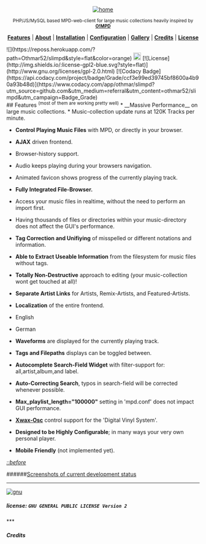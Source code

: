 <p align="center"><a name="top" href="https://github.com/othmar52/slimpd/wiki"><img alt="home" src="https://github.com/othmar52/slimpd/raw/master/skin/default/img/slimpd_logo_moustache_v2.png"></a></p>
<p align="center"><sup>PHP/JS/MySQL based MPD-web-client for large music collections
heavily inspired by <a href="http://ompd.pl"><strong>O!MPD</strong></a></sup></p>
<p align="center">
<b><a href="#features">Features</a></b>
|
<b><a href="https://github.com/othmar52/slimpd/wiki/About">About</a></b>
|
<b><a href="https://github.com/othmar52/slimpd/wiki/Installation">Installation</a></b>
|
<b><a href="https://github.com/othmar52/slimpd/wiki/Configuration">Configuration</a></b>
|
<b><a href="https://github.com/othmar52/slimpd/wiki/Gallery">Gallery</a></b>
|
<b><a href="https://github.com/othmar52/slimpd/wiki/_Footer/#credits">Credits</a></b>
|
<b><a href="https://github.com/othmar52/slimpd/wiki/_Footer/#license-gnu-general-public-license-version-2">License</a></b>
</p>
   ![](https://reposs.herokuapp.com/?path=Othmar52/slimpd&style=flat&color=orange)  <a href="https://badge.fury.io/gh/othmar52%2Fslimpd"><img src="https://badge.fury.io/gh/othmar52%2Fslimpd.svg" alt="GitHub version" height="20"/></a>  [![License](http://img.shields.io/:license-gpl2-blue.svg?style=flat)](http://www.gnu.org/licenses/gpl-2.0.html)  [![Codacy Badge](https://api.codacy.com/project/badge/Grade/ccf3e99ed39745bf8600a4b90a93b48d)](https://www.codacy.com/app/othmar/slimpd?utm_source=github.com&amp;utm_medium=referral&amp;utm_content=othmar52/slimpd&amp;utm_campaign=Badge_Grade)    

<br>
## Features 
<sup>(most of them are working pretty well)</sup>
* __Massive Performance__ on large music collections.
 * Music-collection update runs at 120K Tracks per minute.

* __Control Playing Music Files__ with MPD, or directly in your browser.

* __AJAX__ driven frontend.
 * Browser-history support.
 * Audio keeps playing during your browsers navigation.
 * Animated favicon shows progress of the currently playing track.
 
* __Fully Integrated File-Browser.__
 * Access your music files in realtime, without the need to perform an import first.
 * Having thousands of files or directories within your music-directory does not affect the GUI's performance.

* __Tag Correction and Unifiying__ of misspelled or different notations and information.

* __Able to Extract Useable Information__ from the filesystem for music files without tags.

* __Totally Non-Destructive__ approach to editing (your music-collection wont get touched at all)!

* __Separate Artist Links__ for Artists, Remix-Artists, and Featured-Artists.

* __Localization__ of the entire frontend.
 * English
 * German
 
* __Waveforms__ are displayed for the currently playing track.

* __Tags and Filepaths__ displays can be toggled between.

* __Autocomplete Search-Field Widget__ with filter-support for: all,artist,album,and label.

* __Auto-Correcting Search__, typos in search-field will be corrected whenever possible.

* __Max_playlist_length="100000"__ setting in 'mpd.conf' does not impact GUI performance.

* [__Xwax-Osc__](https://github.com/oligau/xwax-1.5-osc) control support for the 'Digital Vinyl System'.

* __Designed to be Highly Configurable__; in many ways your very own personal player.

* __Mobile Friendly__ (not implemented yet).
<p align="left"><a href="#top"><i class="fa fa-cog fa-lg">::before</i></a></p>


######[Screenshots of current development status](https://github.com/othmar52/slimpd/wiki/Gallery)

***

<p align="left"> <a name="left" href="https://www.gnu.org/licenses/old-licenses/gpl-2.0.en.html"><img border="0" alt="gnu" src="https://github.com/othmar52/slimpd/raw/master/skin/default/img/29516-44947-gpl-gnu.jpg"></a><h5 id="license">license: <code>GNU GENERAL PUBLIC LICENSE Version 2</code></h5></p>
***
<h5 id="Credits">Credits</h5>

